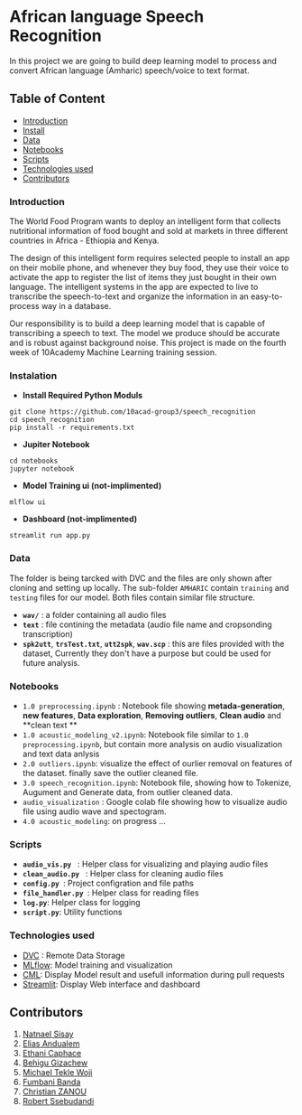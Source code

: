 # African language Speech Recognition

In this project we are going to build deep learning model to process and convert African language (Amharic) speech/voice to text format.

## Table of Content

- [Introduction](#introduction)
- [Install](#instalation)
- [Data](#data)
- [Notebooks](#notebooks)
- [Scripts](#scripts)
- [Technologies used](#technologies-used)
- [Contributors](#contributors)

### Introduction

The World Food Program wants to deploy an intelligent form that collects nutritional information of food bought and sold at markets in three different countries in Africa - Ethiopia and Kenya.

The design of this intelligent form requires selected people to install an app on their mobile phone, and whenever they buy food, they use their voice to activate the app to register the list of items they just bought in their own language. The intelligent systems in the app are expected to live to transcribe the speech-to-text and organize the information in an easy-to-process way in a database.

Our responsibility is to build a deep learning model that is capable of transcribing a speech to text. The model we produce should be accurate and is robust against background noise.
This project is made on the fourth week of 10Academy Machine Learning training session.

### Instalation

- **Install Required Python Moduls**

```
git clone https://github.com/10acad-group3/speech_recognition
cd speech_recognition
pip install -r requirements.txt
```

- **Jupiter Notebook**

```
cd notebooks
jupyter notebook
```

- **Model Training ui (not-implimented)**

```
mlflow ui
```

- **Dashboard (not-implimented)**

```
streamlit run app.py
```

### Data

The folder is being tarcked with DVC and the files are only shown after cloning and setting up locally. The sub-folder `AMHARIC` contain `training` and `testing` files for our model. Both files contain similar file structure.

- **`wav/`** : a folder containing all audio files
- **`text`** : file contining the metadata (audio file name and cropsonding transcription)
- **`spk2utt`**, **`trsTest.txt`**, **`utt2spk`**, **`wav.scp`** : this are files provided with the dataset, Currently they don't have a purpose but could be used for future analysis.

### Notebooks

- `1.0 preprocessing.ipynb` : Notebook file showing **metada-generation**, **new features**, **Data exploration**, **Removing outliers**, **Clean audio** and **clean text **
- `1.0 acoustic_modeling_v2.ipynb`: Notebook file similar to `1.0 preprocessing.ipynb`, but contain more analysis on audio visualization and text data anlysis
- `2.0 outliers.ipynb`: visualize the effect of ourlier removal on features of the dataset. finally save the outlier cleaned file.
- `3.0 speech_recognition.ipynb`: Notebook file, showing how to Tokenize, Augument and Generate data, from outlier cleaned data.
- `audio_visualization` : Google colab file showing how to visualize audio file using audio wave and spectogram.
- `4.0 acoustic_modeling`: on progress ...

### Scripts

- **`audio_vis.py `** : Helper class for visualizing and playing audio files
- **`clean_audio.py `** : Helper class for cleaning audio files
- **`config.py `**: Project configration and file paths
- **`file_handler.py `**: Helper class for reading files
- **`log.py`**: Helper class for logging
- **`script.py`**: Utility functions

### Technologies used

- [DVC](https://dvc.org/) : Remote Data Storage
- [MLflow](https://www.mlflow.org/): Model training and visualization
- [CML](https://github.com/iterative/cml): Display Model result and usefull information during pull requests
- [Streamlit](https://streamlit.io/): Display Web interface and dashboard

## Contributors

1. [Natnael Sisay](https://github.com/NatnaelSisay)
2. [Elias Andualem](https://github.com/eandualem)
3. [Ethani Caphace](https://github.com/Caphace-Ethan)
4. [Behigu Gizachew](https://github.com/behigu)
5. [Michael Tekle Woji](https://github.com/maxi1571)
6. [Fumbani Banda](https://github.com/deadex-ng)
7. [Christian ZANOU](https://github.com/Zchristian955)
8. [Robert Ssebudandi](https://github.com/rssebudandi)

